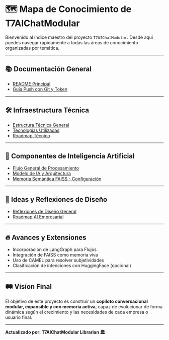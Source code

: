 # 🗺️ Mapa de Conocimiento de T7AIChatModular

Bienvenido al índice maestro del proyecto `T7AIChatModular`.
Desde aquí puedes navegar rápidamente a todas las áreas de conocimiento organizadas por temática.

---

## 📚 Documentación General

- [README Principal](../README.md)
- [Guía Push con Git y Token](AB_guia_push_git_token.md)

---

## 🛠️ Infraestructura Técnica

- [Estructura Técnica General](AA_estructura_tecnica.md)
- [Tecnologías Utilizadas](AA_tecnologias_utilizadas.md)
- [Roadmap Técnico](ZZ_roadmap.md)

---

## 🤖 Componentes de Inteligencia Artificial

- [Flujo General de Procesamiento](AA_flujo_general.md)
- [Modelo de IA y Arquitectura](AA_modelo_IA.md)
- [Memoria Semántica FAISS - Configuración](../vector_memory/)

---

## 🧠 Ideas y Reflexiones de Diseño

- [Reflexiones de Diseño General](ZZ_reflexiones.md)
- [Roadmap AI Empresarial](ZZ_roadmapAIempresarial.md)

---

## 🔥 Avances y Extensiones

- Incorporación de LangGraph para Flujos
- Integración de FAISS como memoria viva
- Uso de CAMEL para resolver subjetividades
- Clasificación de intenciones con HuggingFace (opcional)

---

## 🛤️ Visíon Final

El objetivo de este proyecto es construir un **copiloto conversacional modular, expansible y con memoria activa**, capaz de evolucionar de forma dinámica según el crecimiento y las necesidades de cada empresa o usuario final.

---

**Actualizado por: T7AIChatModular Librarian 🏛️**

